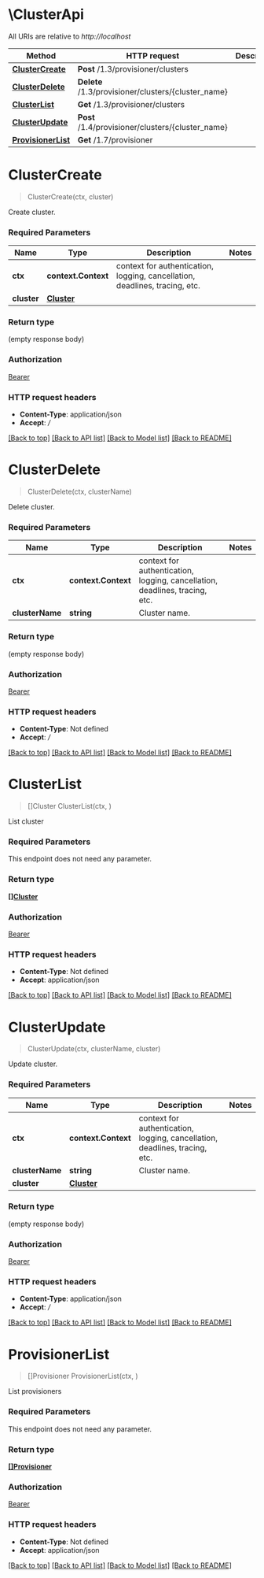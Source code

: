# \ClusterApi

All URIs are relative to *http://localhost*

Method | HTTP request | Description
------------- | ------------- | -------------
[**ClusterCreate**](ClusterApi.md#ClusterCreate) | **Post** /1.3/provisioner/clusters | 
[**ClusterDelete**](ClusterApi.md#ClusterDelete) | **Delete** /1.3/provisioner/clusters/{cluster_name} | 
[**ClusterList**](ClusterApi.md#ClusterList) | **Get** /1.3/provisioner/clusters | 
[**ClusterUpdate**](ClusterApi.md#ClusterUpdate) | **Post** /1.4/provisioner/clusters/{cluster_name} | 
[**ProvisionerList**](ClusterApi.md#ProvisionerList) | **Get** /1.7/provisioner | 


# **ClusterCreate**
> ClusterCreate(ctx, cluster)


Create cluster.

### Required Parameters

Name | Type | Description  | Notes
------------- | ------------- | ------------- | -------------
 **ctx** | **context.Context** | context for authentication, logging, cancellation, deadlines, tracing, etc.
  **cluster** | [**Cluster**](Cluster.md)|  | 

### Return type

 (empty response body)

### Authorization

[Bearer](../README.md#Bearer)

### HTTP request headers

 - **Content-Type**: application/json
 - **Accept**: */*

[[Back to top]](#) [[Back to API list]](../README.md#documentation-for-api-endpoints) [[Back to Model list]](../README.md#documentation-for-models) [[Back to README]](../README.md)

# **ClusterDelete**
> ClusterDelete(ctx, clusterName)


Delete cluster.

### Required Parameters

Name | Type | Description  | Notes
------------- | ------------- | ------------- | -------------
 **ctx** | **context.Context** | context for authentication, logging, cancellation, deadlines, tracing, etc.
  **clusterName** | **string**| Cluster name. | 

### Return type

 (empty response body)

### Authorization

[Bearer](../README.md#Bearer)

### HTTP request headers

 - **Content-Type**: Not defined
 - **Accept**: */*

[[Back to top]](#) [[Back to API list]](../README.md#documentation-for-api-endpoints) [[Back to Model list]](../README.md#documentation-for-models) [[Back to README]](../README.md)

# **ClusterList**
> []Cluster ClusterList(ctx, )


List cluster

### Required Parameters
This endpoint does not need any parameter.

### Return type

[**[]Cluster**](Cluster.md)

### Authorization

[Bearer](../README.md#Bearer)

### HTTP request headers

 - **Content-Type**: Not defined
 - **Accept**: application/json

[[Back to top]](#) [[Back to API list]](../README.md#documentation-for-api-endpoints) [[Back to Model list]](../README.md#documentation-for-models) [[Back to README]](../README.md)

# **ClusterUpdate**
> ClusterUpdate(ctx, clusterName, cluster)


Update cluster.

### Required Parameters

Name | Type | Description  | Notes
------------- | ------------- | ------------- | -------------
 **ctx** | **context.Context** | context for authentication, logging, cancellation, deadlines, tracing, etc.
  **clusterName** | **string**| Cluster name. | 
  **cluster** | [**Cluster**](Cluster.md)|  | 

### Return type

 (empty response body)

### Authorization

[Bearer](../README.md#Bearer)

### HTTP request headers

 - **Content-Type**: application/json
 - **Accept**: */*

[[Back to top]](#) [[Back to API list]](../README.md#documentation-for-api-endpoints) [[Back to Model list]](../README.md#documentation-for-models) [[Back to README]](../README.md)

# **ProvisionerList**
> []Provisioner ProvisionerList(ctx, )


List provisioners

### Required Parameters
This endpoint does not need any parameter.

### Return type

[**[]Provisioner**](Provisioner.md)

### Authorization

[Bearer](../README.md#Bearer)

### HTTP request headers

 - **Content-Type**: Not defined
 - **Accept**: application/json

[[Back to top]](#) [[Back to API list]](../README.md#documentation-for-api-endpoints) [[Back to Model list]](../README.md#documentation-for-models) [[Back to README]](../README.md)


